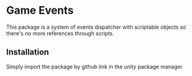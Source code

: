 
# Game Events

This package is a system of events dispatcher with scriptable objects so there's no more references through scripts.

## Installation

Simply import the package by github link in the unity package manager.
    